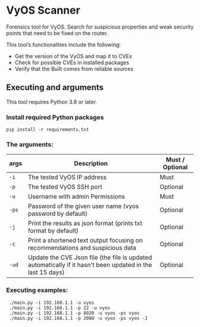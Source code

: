 # VyOS Scanner

Forensics tool for VyOS. Search for suspicious properties and weak security points that need to be fixed on the router.

This tool’s functionalities include the following: 
- Get the version of the VyOS and map it to CVEs 
- Check for possible CVEs in installed packages
- Verify that the Built comes from reliable sources

## Executing and arguments

This tool requires Python 3.8 or later. 

### Install required Python packages
`pip install -r requirements.txt`

### The arguments:
 **args**  | **Description**							                                                                | **Must / Optional**
-----------| -----------------------------------------------------------------------------------------------------------| -------------------
`-i`       | The tested VyOS IP address                                                                                 | Must
`-p`       | The tested VyOS SSH port                                                                                   | Optional
`-u`       | Username with admin Permissions                                                                            | Must
`-ps`      | Password of the given user name (vyos password by default)                                                 | Optional
`-j`       | Print the results as json format (prints txt format by default)                                            | Optional
`-c`       | Print a shortened text output focusing on recommendations and suspicious data                              | Optional
`-ud`      | Update the CVE Json file (the file is updated automatically if it hasn't been updated in the last 15 days) | Optional

### Executing examples:
	 ./main.py -i 192.168.1.1 -u vyos
	 ./main.py -i 192.168.1.1 -p 22 -u vyos
	 ./main.py -i 192.168.1.1 -p 8020 -u vyos -ps vyos
	 ./main.py -i 192.168.1.1 -p 2080 -u vyos -ps vyos -J

